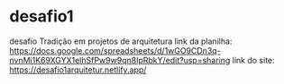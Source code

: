 # desafio1
desafio Tradição em projetos de arquitetura
link da planilha: https://docs.google.com/spreadsheets/d/1wGO9CDn3q-nvnMi1K69XGYX1elhSfPw9w9qn8IpRbkY/edit?usp=sharing
link do site: https://desafio1arquitetur.netlify.app/
